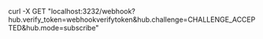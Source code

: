 curl -X GET "localhost:3232/webhook?hub.verify_token=webhookverifytoken&hub.challenge=CHALLENGE_ACCEPTED&hub.mode=subscribe"
